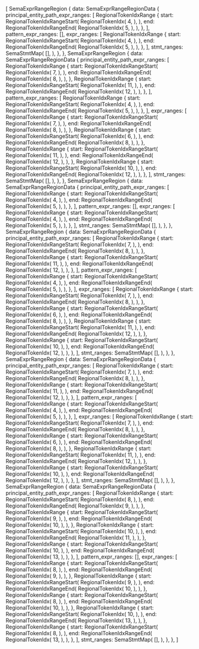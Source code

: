 [
    SemaExprRangeRegion {
        data: SemaExprRangeRegionData {
            principal_entity_path_expr_ranges: [
                RegionalTokenIdxRange {
                    start: RegionalTokenIdxRangeStart(
                        RegionalTokenIdx(
                            4,
                        ),
                    ),
                    end: RegionalTokenIdxRangeEnd(
                        RegionalTokenIdx(
                            5,
                        ),
                    ),
                },
            ],
            pattern_expr_ranges: [],
            expr_ranges: [
                RegionalTokenIdxRange {
                    start: RegionalTokenIdxRangeStart(
                        RegionalTokenIdx(
                            4,
                        ),
                    ),
                    end: RegionalTokenIdxRangeEnd(
                        RegionalTokenIdx(
                            5,
                        ),
                    ),
                },
            ],
            stmt_ranges: SemaStmtMap(
                [],
            ),
        },
    },
    SemaExprRangeRegion {
        data: SemaExprRangeRegionData {
            principal_entity_path_expr_ranges: [
                RegionalTokenIdxRange {
                    start: RegionalTokenIdxRangeStart(
                        RegionalTokenIdx(
                            7,
                        ),
                    ),
                    end: RegionalTokenIdxRangeEnd(
                        RegionalTokenIdx(
                            8,
                        ),
                    ),
                },
                RegionalTokenIdxRange {
                    start: RegionalTokenIdxRangeStart(
                        RegionalTokenIdx(
                            11,
                        ),
                    ),
                    end: RegionalTokenIdxRangeEnd(
                        RegionalTokenIdx(
                            12,
                        ),
                    ),
                },
            ],
            pattern_expr_ranges: [
                RegionalTokenIdxRange {
                    start: RegionalTokenIdxRangeStart(
                        RegionalTokenIdx(
                            4,
                        ),
                    ),
                    end: RegionalTokenIdxRangeEnd(
                        RegionalTokenIdx(
                            5,
                        ),
                    ),
                },
            ],
            expr_ranges: [
                RegionalTokenIdxRange {
                    start: RegionalTokenIdxRangeStart(
                        RegionalTokenIdx(
                            7,
                        ),
                    ),
                    end: RegionalTokenIdxRangeEnd(
                        RegionalTokenIdx(
                            8,
                        ),
                    ),
                },
                RegionalTokenIdxRange {
                    start: RegionalTokenIdxRangeStart(
                        RegionalTokenIdx(
                            6,
                        ),
                    ),
                    end: RegionalTokenIdxRangeEnd(
                        RegionalTokenIdx(
                            8,
                        ),
                    ),
                },
                RegionalTokenIdxRange {
                    start: RegionalTokenIdxRangeStart(
                        RegionalTokenIdx(
                            11,
                        ),
                    ),
                    end: RegionalTokenIdxRangeEnd(
                        RegionalTokenIdx(
                            12,
                        ),
                    ),
                },
                RegionalTokenIdxRange {
                    start: RegionalTokenIdxRangeStart(
                        RegionalTokenIdx(
                            10,
                        ),
                    ),
                    end: RegionalTokenIdxRangeEnd(
                        RegionalTokenIdx(
                            12,
                        ),
                    ),
                },
            ],
            stmt_ranges: SemaStmtMap(
                [],
            ),
        },
    },
    SemaExprRangeRegion {
        data: SemaExprRangeRegionData {
            principal_entity_path_expr_ranges: [
                RegionalTokenIdxRange {
                    start: RegionalTokenIdxRangeStart(
                        RegionalTokenIdx(
                            4,
                        ),
                    ),
                    end: RegionalTokenIdxRangeEnd(
                        RegionalTokenIdx(
                            5,
                        ),
                    ),
                },
            ],
            pattern_expr_ranges: [],
            expr_ranges: [
                RegionalTokenIdxRange {
                    start: RegionalTokenIdxRangeStart(
                        RegionalTokenIdx(
                            4,
                        ),
                    ),
                    end: RegionalTokenIdxRangeEnd(
                        RegionalTokenIdx(
                            5,
                        ),
                    ),
                },
            ],
            stmt_ranges: SemaStmtMap(
                [],
            ),
        },
    },
    SemaExprRangeRegion {
        data: SemaExprRangeRegionData {
            principal_entity_path_expr_ranges: [
                RegionalTokenIdxRange {
                    start: RegionalTokenIdxRangeStart(
                        RegionalTokenIdx(
                            7,
                        ),
                    ),
                    end: RegionalTokenIdxRangeEnd(
                        RegionalTokenIdx(
                            8,
                        ),
                    ),
                },
                RegionalTokenIdxRange {
                    start: RegionalTokenIdxRangeStart(
                        RegionalTokenIdx(
                            11,
                        ),
                    ),
                    end: RegionalTokenIdxRangeEnd(
                        RegionalTokenIdx(
                            12,
                        ),
                    ),
                },
            ],
            pattern_expr_ranges: [
                RegionalTokenIdxRange {
                    start: RegionalTokenIdxRangeStart(
                        RegionalTokenIdx(
                            4,
                        ),
                    ),
                    end: RegionalTokenIdxRangeEnd(
                        RegionalTokenIdx(
                            5,
                        ),
                    ),
                },
            ],
            expr_ranges: [
                RegionalTokenIdxRange {
                    start: RegionalTokenIdxRangeStart(
                        RegionalTokenIdx(
                            7,
                        ),
                    ),
                    end: RegionalTokenIdxRangeEnd(
                        RegionalTokenIdx(
                            8,
                        ),
                    ),
                },
                RegionalTokenIdxRange {
                    start: RegionalTokenIdxRangeStart(
                        RegionalTokenIdx(
                            6,
                        ),
                    ),
                    end: RegionalTokenIdxRangeEnd(
                        RegionalTokenIdx(
                            8,
                        ),
                    ),
                },
                RegionalTokenIdxRange {
                    start: RegionalTokenIdxRangeStart(
                        RegionalTokenIdx(
                            11,
                        ),
                    ),
                    end: RegionalTokenIdxRangeEnd(
                        RegionalTokenIdx(
                            12,
                        ),
                    ),
                },
                RegionalTokenIdxRange {
                    start: RegionalTokenIdxRangeStart(
                        RegionalTokenIdx(
                            10,
                        ),
                    ),
                    end: RegionalTokenIdxRangeEnd(
                        RegionalTokenIdx(
                            12,
                        ),
                    ),
                },
            ],
            stmt_ranges: SemaStmtMap(
                [],
            ),
        },
    },
    SemaExprRangeRegion {
        data: SemaExprRangeRegionData {
            principal_entity_path_expr_ranges: [
                RegionalTokenIdxRange {
                    start: RegionalTokenIdxRangeStart(
                        RegionalTokenIdx(
                            7,
                        ),
                    ),
                    end: RegionalTokenIdxRangeEnd(
                        RegionalTokenIdx(
                            8,
                        ),
                    ),
                },
                RegionalTokenIdxRange {
                    start: RegionalTokenIdxRangeStart(
                        RegionalTokenIdx(
                            11,
                        ),
                    ),
                    end: RegionalTokenIdxRangeEnd(
                        RegionalTokenIdx(
                            12,
                        ),
                    ),
                },
            ],
            pattern_expr_ranges: [
                RegionalTokenIdxRange {
                    start: RegionalTokenIdxRangeStart(
                        RegionalTokenIdx(
                            4,
                        ),
                    ),
                    end: RegionalTokenIdxRangeEnd(
                        RegionalTokenIdx(
                            5,
                        ),
                    ),
                },
            ],
            expr_ranges: [
                RegionalTokenIdxRange {
                    start: RegionalTokenIdxRangeStart(
                        RegionalTokenIdx(
                            7,
                        ),
                    ),
                    end: RegionalTokenIdxRangeEnd(
                        RegionalTokenIdx(
                            8,
                        ),
                    ),
                },
                RegionalTokenIdxRange {
                    start: RegionalTokenIdxRangeStart(
                        RegionalTokenIdx(
                            6,
                        ),
                    ),
                    end: RegionalTokenIdxRangeEnd(
                        RegionalTokenIdx(
                            8,
                        ),
                    ),
                },
                RegionalTokenIdxRange {
                    start: RegionalTokenIdxRangeStart(
                        RegionalTokenIdx(
                            11,
                        ),
                    ),
                    end: RegionalTokenIdxRangeEnd(
                        RegionalTokenIdx(
                            12,
                        ),
                    ),
                },
                RegionalTokenIdxRange {
                    start: RegionalTokenIdxRangeStart(
                        RegionalTokenIdx(
                            10,
                        ),
                    ),
                    end: RegionalTokenIdxRangeEnd(
                        RegionalTokenIdx(
                            12,
                        ),
                    ),
                },
            ],
            stmt_ranges: SemaStmtMap(
                [],
            ),
        },
    },
    SemaExprRangeRegion {
        data: SemaExprRangeRegionData {
            principal_entity_path_expr_ranges: [
                RegionalTokenIdxRange {
                    start: RegionalTokenIdxRangeStart(
                        RegionalTokenIdx(
                            8,
                        ),
                    ),
                    end: RegionalTokenIdxRangeEnd(
                        RegionalTokenIdx(
                            9,
                        ),
                    ),
                },
                RegionalTokenIdxRange {
                    start: RegionalTokenIdxRangeStart(
                        RegionalTokenIdx(
                            9,
                        ),
                    ),
                    end: RegionalTokenIdxRangeEnd(
                        RegionalTokenIdx(
                            10,
                        ),
                    ),
                },
                RegionalTokenIdxRange {
                    start: RegionalTokenIdxRangeStart(
                        RegionalTokenIdx(
                            10,
                        ),
                    ),
                    end: RegionalTokenIdxRangeEnd(
                        RegionalTokenIdx(
                            11,
                        ),
                    ),
                },
                RegionalTokenIdxRange {
                    start: RegionalTokenIdxRangeStart(
                        RegionalTokenIdx(
                            10,
                        ),
                    ),
                    end: RegionalTokenIdxRangeEnd(
                        RegionalTokenIdx(
                            13,
                        ),
                    ),
                },
            ],
            pattern_expr_ranges: [],
            expr_ranges: [
                RegionalTokenIdxRange {
                    start: RegionalTokenIdxRangeStart(
                        RegionalTokenIdx(
                            8,
                        ),
                    ),
                    end: RegionalTokenIdxRangeEnd(
                        RegionalTokenIdx(
                            9,
                        ),
                    ),
                },
                RegionalTokenIdxRange {
                    start: RegionalTokenIdxRangeStart(
                        RegionalTokenIdx(
                            9,
                        ),
                    ),
                    end: RegionalTokenIdxRangeEnd(
                        RegionalTokenIdx(
                            10,
                        ),
                    ),
                },
                RegionalTokenIdxRange {
                    start: RegionalTokenIdxRangeStart(
                        RegionalTokenIdx(
                            8,
                        ),
                    ),
                    end: RegionalTokenIdxRangeEnd(
                        RegionalTokenIdx(
                            10,
                        ),
                    ),
                },
                RegionalTokenIdxRange {
                    start: RegionalTokenIdxRangeStart(
                        RegionalTokenIdx(
                            10,
                        ),
                    ),
                    end: RegionalTokenIdxRangeEnd(
                        RegionalTokenIdx(
                            13,
                        ),
                    ),
                },
                RegionalTokenIdxRange {
                    start: RegionalTokenIdxRangeStart(
                        RegionalTokenIdx(
                            8,
                        ),
                    ),
                    end: RegionalTokenIdxRangeEnd(
                        RegionalTokenIdx(
                            13,
                        ),
                    ),
                },
            ],
            stmt_ranges: SemaStmtMap(
                [],
            ),
        },
    },
]